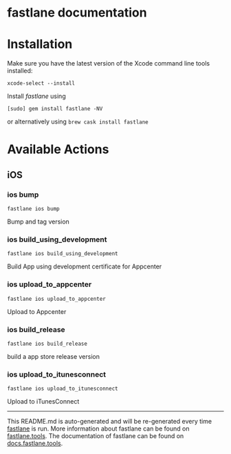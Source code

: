 fastlane documentation
================
# Installation

Make sure you have the latest version of the Xcode command line tools installed:

```
xcode-select --install
```

Install _fastlane_ using
```
[sudo] gem install fastlane -NV
```
or alternatively using `brew cask install fastlane`

# Available Actions
## iOS
### ios bump
```
fastlane ios bump
```
Bump and tag version
### ios build_using_development
```
fastlane ios build_using_development
```
Build App using development certificate for Appcenter
### ios upload_to_appcenter
```
fastlane ios upload_to_appcenter
```
Upload to Appcenter
### ios build_release
```
fastlane ios build_release
```
build a app store release version
### ios upload_to_itunesconnect
```
fastlane ios upload_to_itunesconnect
```
Upload to iTunesConnect

----

This README.md is auto-generated and will be re-generated every time [fastlane](https://fastlane.tools) is run.
More information about fastlane can be found on [fastlane.tools](https://fastlane.tools).
The documentation of fastlane can be found on [docs.fastlane.tools](https://docs.fastlane.tools).
